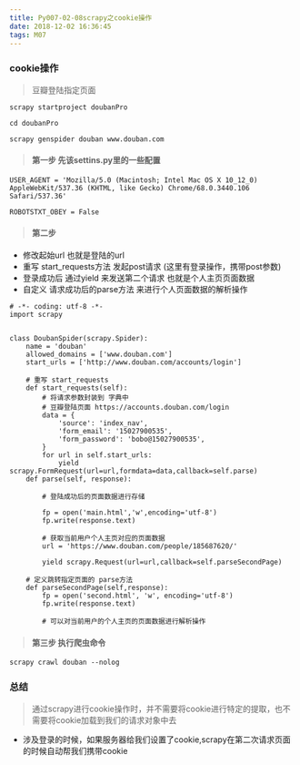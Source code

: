 ```yaml
---
title: Py007-02-08scrapy之cookie操作
date: 2018-12-02 16:36:45
tags: M07
---
```


### cookie操作

> 豆瓣登陆指定页面

```
scrapy startproject doubanPro

cd doubanPro

scrapy genspider douban www.douban.com
```

> #### 第一步 先该settins.py里的一些配置

```
USER_AGENT = 'Mozilla/5.0 (Macintosh; Intel Mac OS X 10_12_0) AppleWebKit/537.36 (KHTML, like Gecko) Chrome/68.0.3440.106 Safari/537.36'

ROBOTSTXT_OBEY = False
```

> #### 第二步 

- 修改起始url 也就是登陆的url
- 重写 start_requests方法  发起post请求 (这里有登录操作，携带post参数)
- 登录成功后 通过yield 来发送第二个请求 也就是个人主页页面数据
- 自定义 请求成功后的parse方法 来进行个人页面数据的解析操作

```
# -*- coding: utf-8 -*-
import scrapy


class DoubanSpider(scrapy.Spider):
    name = 'douban'
    allowed_domains = ['www.douban.com']
    start_urls = ['http://www.douban.com/accounts/login']

    # 重写 start_requests
    def start_requests(self):
        # 将请求参数封装到 字典中
        # 豆瓣登陆页面 https://accounts.douban.com/login
        data = {
            'source': 'index_nav',
            'form_email': '15027900535',
            'form_password': 'bobo@15027900535',
        }
        for url in self.start_urls:
            yield scrapy.FormRequest(url=url,formdata=data,callback=self.parse)
    def parse(self, response):

        # 登陆成功后的页面数据进行存储

        fp = open('main.html','w',encoding='utf-8')
        fp.write(response.text)

        # 获取当前用户个人主页对应的页面数据
        url = 'https://www.douban.com/people/185687620/'

        yield scrapy.Request(url=url,callback=self.parseSecondPage)

    # 定义跳转指定页面的 parse方法
    def parseSecondPage(self,response):
        fp = open('second.html', 'w', encoding='utf-8')
        fp.write(response.text)

        # 可以对当前用户的个人主页的页面数据进行解析操作
```

> #### 第三步 执行爬虫命令

```
scrapy crawl douban --nolog
```


### 总结

> 通过scrapy进行cookie操作时，并不需要将cookie进行特定的提取，也不需要将cookie加载到我们的请求对象中去

- 涉及登录的时候，如果服务器给我们设置了cookie,scrapy在第二次请求页面的时候自动帮我们携带cookie 
